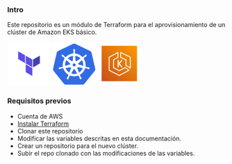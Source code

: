 ### Intro 

Este repositorio es un módulo de Terraform para el aprovisionamiento de un clúster de Amazon EKS básico. 

<img src="images/terraform_logo.png" width="100"/>
<img src="images/kubernetes_logo.png" width="100"/>
<img src="images/eks_logo.png" width="100"/>

### Requisitos previos
- Cuenta de AWS
- [Instalar Terraform](https://developer.hashicorp.com/terraform/downloads)
- Clonar este repositorio
- Modificar las variables descritas en esta documentación. 
- Crear un repositorio para el nuevo clúster.
- Subir el repo clonado con las modificaciones de las variables.